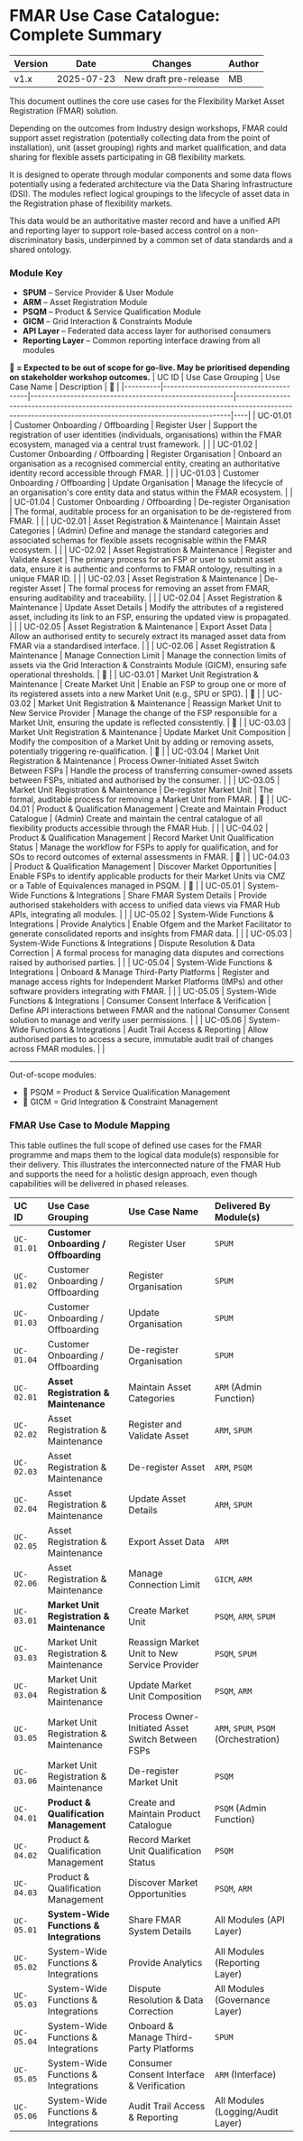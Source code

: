 # FMAR Use Case Catalogue: Complete Summary


| Version | Date       | Changes                      | Author   |
|---------|------------|------------------------------|----------|
| v1.x  | 2025-07-23 | New draft pre-release | MB   |



This document outlines the core use cases for the Flexibility Market Asset Registration (FMAR) solution.

Depending on the outcomes from Industry design workshops, FMAR could support asset registration (potentially collecting data from the point of installation), unit (asset grouping) rights and market qualification, and data sharing for flexible assets participating in GB flexibility markets.

It is designed to operate through modular components and some data flows potentially using a federated architecture via the Data Sharing Infrastructure (DSI). The modules reflect logical groupings to the lifecycle of asset data in the Registration phase of flexibility markets.

This data would be an authoritative master record and have a unified API and reporting layer to support role-based access control on a non-discriminatory basis, underpinned by a common set of data standards and a shared ontology.

### Module Key

- **SPUM** – Service Provider & User Module  
- **ARM** – Asset Registration Module  
- **PSQM** – Product & Service Qualification Module  
- **GICM** – Grid Interaction & Constraints Module  
- **API Layer** – Federated data access layer for authorised consumers  
- **Reporting Layer** – Common reporting interface drawing from all modules

**🔶 = Expected to be out of scope for go-live. May be prioritised depending on stakeholder workshop outcomes.**
| UC ID    | Use Case Grouping                      | Use Case Name                                          | Description                                                                                                                                              | 🔶 |
|----------|----------------------------------------|--------------------------------------------------------|----------------------------------------------------------------------------------------------------------------------------------------------------------|----|
| UC-01.01 | Customer Onboarding / Offboarding      | Register User                                          | Support the registration of user identities (individuals, organisations) within the FMAR ecosystem, managed via a central trust framework.              |    |
| UC-01.02 | Customer Onboarding / Offboarding      | Register Organisation                                  | Onboard an organisation as a recognised commercial entity, creating an authoritative identity record accessible through FMAR.      |    |
| UC-01.03 | Customer Onboarding / Offboarding      | Update Organisation                                    | Manage the lifecycle of an organisation's core entity data and status within the FMAR ecosystem.                                                                  |    |
| UC-01.04 | Customer Onboarding / Offboarding      | De-register Organisation                               | The formal, auditable process for an organisation to be de-registered from FMAR.                                                                         |    |
| UC-02.01 | Asset Registration & Maintenance       | Maintain Asset Categories                              | (Admin) Define and manage the standard categories and associated schemas for flexible assets recognisable within the FMAR ecosystem.                    |    |
| UC-02.02 | Asset Registration & Maintenance       | Register and Validate Asset                            | The primary process for an FSP or user to submit asset data, ensure it is authentic and conforms to FMAR ontology, resulting in a unique FMAR ID.       |    |
| UC-02.03 | Asset Registration & Maintenance       | De-register Asset                                      | The formal process for removing an asset from FMAR, ensuring auditability and traceability.                                                              |    |
| UC-02.04 | Asset Registration & Maintenance       | Update Asset Details                                   | Modify the attributes of a registered asset, including its link to an FSP, ensuring the updated view is propagated.                                     |    |
| UC-02.05 | Asset Registration & Maintenance       | Export Asset Data                                      | Allow an authorised entity to securely extract its managed asset data from FMAR via a standardised interface.                                           |    |
| UC-02.06 | Asset Registration & Maintenance       | Manage Connection Limit                                | Manage the connection limits of assets via the Grid Interaction & Constraints Module (GICM), ensuring safe operational thresholds.                      | 🔶 |
| UC-03.01 | Market Unit Registration & Maintenance | Create Market Unit                                     | Enable an FSP to group one or more of its registered assets into a new Market Unit (e.g., SPU or SPG).                                                  | 🔶 |
| UC-03.02 | Market Unit Registration & Maintenance | Reassign Market Unit to New Service Provider           | Manage the change of the FSP responsible for a Market Unit, ensuring the update is reflected consistently.                                               | 🔶 |
| UC-03.03 | Market Unit Registration & Maintenance | Update Market Unit Composition                         | Modify the composition of a Market Unit by adding or removing assets, potentially triggering re-qualification.                                          | 🔶 |
| UC-03.04 | Market Unit Registration & Maintenance | Process Owner-Initiated Asset Switch Between FSPs      | Handle the process of transferring consumer-owned assets between FSPs, initiated and authorised by the consumer.                                         |    |
| UC-03.05 | Market Unit Registration & Maintenance | De-register Market Unit                                | The formal, auditable process for removing a Market Unit from FMAR.                                                                                      | 🔶 |
| UC-04.01 | Product & Qualification Management     | Create and Maintain Product Catalogue                  | (Admin) Create and maintain the central catalogue of all flexibility products accessible through the FMAR Hub.                                          |    |
| UC-04.02 | Product & Qualification Management     | Record Market Unit Qualification Status                | Manage the workflow for FSPs to apply for qualification, and for SOs to record outcomes of external assessments in FMAR.                                | 🔶 |
| UC-04.03 | Product & Qualification Management     | Discover Market Opportunities                          | Enable FSPs to identify applicable products for their Market Units via CMZ or a Table of Equivalences managed in PSQM.                                  | 🔶 |
| UC-05.01 | System-Wide Functions & Integrations   | Share FMAR System Details                              | Provide authorised stakeholders with access to unified data views via FMAR Hub APIs, integrating all modules.                                            |    |
| UC-05.02 | System-Wide Functions & Integrations   | Provide Analytics                                      | Enable Ofgem and the Market Facilitator to generate consolidated reports and insights from FMAR data.                                                   |    |
| UC-05.03 | System-Wide Functions & Integrations   | Dispute Resolution & Data Correction                   | A formal process for managing data disputes and corrections raised by authorised parties.                                                                |    |
| UC-05.04 | System-Wide Functions & Integrations   | Onboard & Manage Third-Party Platforms                 | Register and manage access rights for Independent Market Platforms (IMPs) and other software providers integrating with FMAR.                           |    |
| UC-05.05 | System-Wide Functions & Integrations   | Consumer Consent Interface & Verification              | Define API interactions between FMAR and the national Consumer Consent solution to manage and verify user permissions.                                  |    |
| UC-05.06 | System-Wide Functions & Integrations   | Audit Trail Access & Reporting                         | Allow authorised parties to access a secure, immutable audit trail of changes across FMAR modules.                                                      |    |


---



Out-of-scope modules:
- 🔶 PSQM = Product & Service Qualification Management
- 🔶 GICM = Grid Integration & Constraint Management


### **FMAR Use Case to Module Mapping**

This table outlines the full scope of defined use cases for the FMAR programme and maps them to the logical data module(s) responsible for their delivery. This illustrates the interconnected nature of the FMAR Hub and supports the need for a holistic design approach, even though capabilities will be delivered in phased releases.

| UC ID      | Use Case Grouping                        | Use Case Name                                    | Delivered By Module(s)                |
| :--------- | :--------------------------------------- | :----------------------------------------------- | :---------------------------------- |
| `UC-01.01` | **Customer Onboarding / Offboarding**    | Register User                                    | `SPUM`                              |
| `UC-01.02` | Customer Onboarding / Offboarding        | Register Organisation                            | `SPUM`                              |
| `UC-01.03` | Customer Onboarding / Offboarding        | Update Organisation                              | `SPUM`                              |
| `UC-01.04` | Customer Onboarding / Offboarding        | De-register Organisation                         | `SPUM`                              |
| `UC-02.01` | **Asset Registration & Maintenance**     | Maintain Asset Categories                        | `ARM` (Admin Function)              |
| `UC-02.02` | Asset Registration & Maintenance         | Register and Validate Asset                      | `ARM`, `SPUM`                       |
| `UC-02.03` | Asset Registration & Maintenance         | De-register Asset                                | `ARM`, `PSQM`                       |
| `UC-02.04` | Asset Registration & Maintenance         | Update Asset Details                             | `ARM`, `SPUM`                       |
| `UC-02.05` | Asset Registration & Maintenance         | Export Asset Data                                | `ARM`                               |
| `UC-02.06` | Asset Registration & Maintenance         | Manage Connection Limit                          | `GICM`, `ARM`                       |
| `UC-03.01` | **Market Unit Registration & Maintenance** | Create Market Unit                               | `PSQM`, `ARM`, `SPUM`                 |
| `UC-03.03` | Market Unit Registration & Maintenance   | Reassign Market Unit to New Service Provider     | `PSQM`, `SPUM`                      |
| `UC-03.04` | Market Unit Registration & Maintenance   | Update Market Unit Composition                   | `PSQM`, `ARM`                       |
| `UC-03.05` | Market Unit Registration & Maintenance   | Process Owner-Initiated Asset Switch Between FSPs  | `ARM`, `SPUM`, `PSQM` (Orchestration) |
| `UC-03.06` | Market Unit Registration & Maintenance   | De-register Market Unit                          | `PSQM`                              |
| `UC-04.01` | **Product & Qualification Management**   | Create and Maintain Product Catalogue            | `PSQM` (Admin Function)             |
| `UC-04.02` | Product & Qualification Management       | Record Market Unit Qualification Status          | `PSQM`                              |
| `UC-04.03` | Product & Qualification Management       | Discover Market Opportunities                    | `PSQM`, `ARM`                       |
| `UC-05.01` | **System-Wide Functions & Integrations** | Share FMAR System Details                        | All Modules (API Layer)             |
| `UC-05.02` | System-Wide Functions & Integrations     | Provide Analytics                                | All Modules (Reporting Layer)       |
| `UC-05.03` | System-Wide Functions & Integrations     | Dispute Resolution & Data Correction             | All Modules (Governance Layer)      |
| `UC-05.04` | System-Wide Functions & Integrations     | Onboard & Manage Third-Party Platforms           | `SPUM`                              |
| `UC-05.05` | System-Wide Functions & Integrations     | Consumer Consent Interface & Verification        | `ARM` (Interface)                   |
| `UC-05.06` | System-Wide Functions & Integrations     | Audit Trail Access & Reporting                   | All Modules (Logging/Audit Layer)   |

